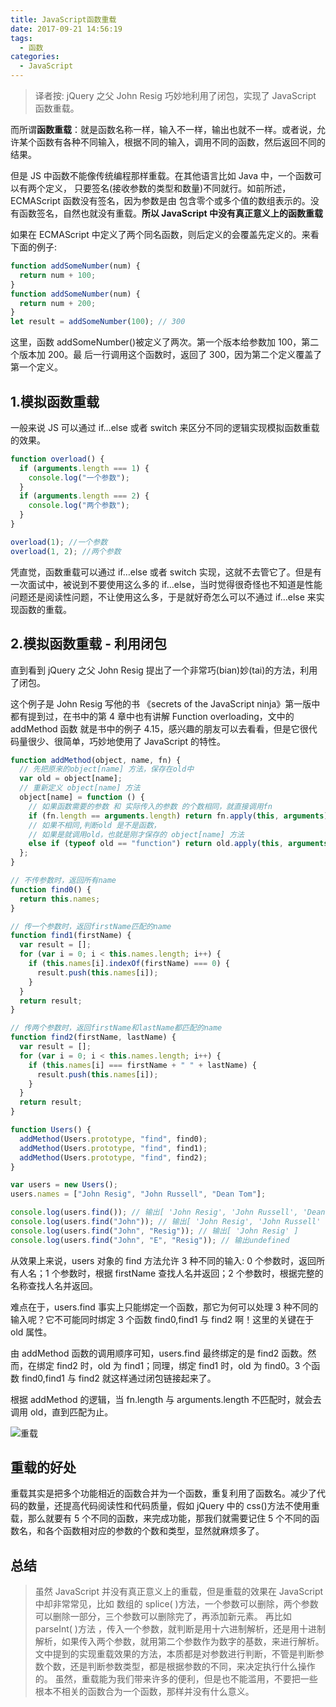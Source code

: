 ```yaml
---
title: JavaScript函数重载
date: 2017-09-21 14:56:19
tags:
  - 函数
categories:
  - JavaScript
---
```


> 译者按: jQuery 之父 John Resig 巧妙地利用了闭包，实现了 JavaScript 函数重载。

而所谓**函数重载**：就是函数名称一样，输入不一样，输出也就不一样。或者说，允许某个函数有各种不同输入，根据不同的输入，调用不同的函数，然后返回不同的结果。

但是 JS 中函数不能像传统编程那样重载。在其他语言比如 Java 中，一个函数可以有两个定义， 只要签名(接收参数的类型和数量)不同就行。如前所述，ECMAScript 函数没有签名，因为参数是由 包含零个或多个值的数组表示的。没有函数签名，自然也就没有重载。**所以 JavaScript 中没有真正意义上的函数重载**

如果在 ECMAScript 中定义了两个同名函数，则后定义的会覆盖先定义的。来看下面的例子:

```javascript
function addSomeNumber(num) {
  return num + 100;
}
function addSomeNumber(num) {
  return num + 200;
}
let result = addSomeNumber(100); // 300
```

这里，函数 addSomeNumber()被定义了两次。第一个版本给参数加 100，第二个版本加 200。最 后一行调用这个函数时，返回了 300，因为第二个定义覆盖了第一个定义。

## 1.模拟函数重载

一般来说 JS 可以通过 if…else 或者 switch 来区分不同的逻辑实现模拟函数重载的效果。

```javascript
function overload() {
  if (arguments.length === 1) {
    console.log("一个参数");
  }
  if (arguments.length === 2) {
    console.log("两个参数");
  }
}

overload(1); //一个参数
overload(1, 2); //两个参数
```

凭直觉，函数重载可以通过 if…else 或者 switch 实现，这就不去管它了。但是有一次面试中，被说到不要使用这么多的 if…else，当时觉得很奇怪也不知道是性能问题还是阅读性问题，不让使用这么多，于是就好奇怎么可以不通过 if…else 来实现函数的重载。

## 2.模拟函数重载 - 利用闭包

直到看到 jQuery 之父 John Resig 提出了一个非常巧(bian)妙(tai)的方法，利用了闭包。

这个例子是 John Resig 写他的书 《secrets of the JavaScript ninja》第一版中都有提到过，在书中的第 4 章中也有讲解 Function overloading，文中的 addMethod 函数 就是书中的例子 4.15，感兴趣的朋友可以去看看，但是它很代码量很少、很简单，巧妙地使用了 JavaScript 的特性。

```javascript
function addMethod(object, name, fn) {
  // 先把原来的object[name] 方法，保存在old中
  var old = object[name];
  // 重新定义 object[name] 方法
  object[name] = function () {
    // 如果函数需要的参数 和 实际传入的参数 的个数相同，就直接调用fn
    if (fn.length == arguments.length) return fn.apply(this, arguments);
    // 如果不相同,判断old 是不是函数，
    // 如果是就调用old，也就是刚才保存的 object[name] 方法
    else if (typeof old == "function") return old.apply(this, arguments);
  };
}

// 不传参数时，返回所有name
function find0() {
  return this.names;
}

// 传一个参数时，返回firstName匹配的name
function find1(firstName) {
  var result = [];
  for (var i = 0; i < this.names.length; i++) {
    if (this.names[i].indexOf(firstName) === 0) {
      result.push(this.names[i]);
    }
  }
  return result;
}

// 传两个参数时，返回firstName和lastName都匹配的name
function find2(firstName, lastName) {
  var result = [];
  for (var i = 0; i < this.names.length; i++) {
    if (this.names[i] === firstName + " " + lastName) {
      result.push(this.names[i]);
    }
  }
  return result;
}

function Users() {
  addMethod(Users.prototype, "find", find0);
  addMethod(Users.prototype, "find", find1);
  addMethod(Users.prototype, "find", find2);
}

var users = new Users();
users.names = ["John Resig", "John Russell", "Dean Tom"];

console.log(users.find()); // 输出[ 'John Resig', 'John Russell', 'Dean Tom' ]
console.log(users.find("John")); // 输出[ 'John Resig', 'John Russell' ]
console.log(users.find("John", "Resig")); // 输出[ 'John Resig' ]
console.log(users.find("John", "E", "Resig")); // 输出undefined
```

从效果上来说，users 对象的 find 方法允许 3 种不同的输入: 0 个参数时，返回所有人名；1 个参数时，根据 firstName 查找人名并返回；2 个参数时，根据完整的名称查找人名并返回。

难点在于，users.find 事实上只能绑定一个函数，那它为何可以处理 3 种不同的输入呢？它不可能同时绑定 3 个函数 find0,find1 与 find2 啊！这里的关键在于 old 属性。

由 addMethod 函数的调用顺序可知，users.find 最终绑定的是 find2 函数。然而，在绑定 find2 时，old 为 find1；同理，绑定 find1 时，old 为 find0。3 个函数 find0,find1 与 find2 就这样通过闭包链接起来了。

根据 addMethod 的逻辑，当 fn.length 与 arguments.length 不匹配时，就会去调用 old，直到匹配为止。

![重载](https://thumbnail1.baidupcs.com/thumbnail/8ef283549g9b5c4cc7436383e43b19df?fid=3109850117-250528-730835175362338&rt=pr&sign=FDTAER-DCb740ccc5511e5e8fedcff06b081203-N4UWH2APn3UwCEDXo1XnPRRIpp8%3d&expires=8h&chkbd=0&chkv=0&dp-logid=8804689670119790263&dp-callid=0&time=1688119200&size=c2560_u1440&quality=90&vuk=3109850117&ft=image&autopolicy=1)

## 重载的好处

重载其实是把多个功能相近的函数合并为一个函数，重复利用了函数名。减少了代码的数量，还提高代码阅读性和代码质量，假如 jQuery 中的 css()方法不使用重载，那么就要有 5 个不同的函数，来完成功能，那我们就需要记住 5 个不同的函数名，和各个函数相对应的参数的个数和类型，显然就麻烦多了。

## 总结

> 虽然 JavaScript 并没有真正意义上的重载，但是重载的效果在 JavaScript 中却非常常见，比如 数组的 splice( )方法，一个参数可以删除，两个参数可以删除一部分，三个参数可以删除完了，再添加新元素。
> 再比如 parseInt( )方法 ，传入一个参数，就判断是用十六进制解析，还是用十进制解析，如果传入两个参数，就用第二个参数作为数字的基数，来进行解析。
> 文中提到的实现重载效果的方法，本质都是对参数进行判断，不管是判断参数个数，还是判断参数类型，都是根据参数的不同，来决定执行什么操作的。
> 虽然，重载能为我们带来许多的便利，但是也不能滥用，不要把一些根本不相关的函数合为一个函数，那样并没有什么意义。
